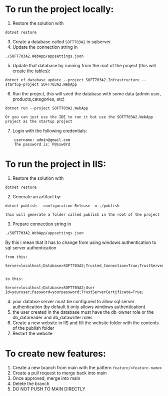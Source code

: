 # To run the project locally:

1. Restore the solution with

```
dotnet restore
```

3. Create a database called `SOFT703A2` in sqlserver
4. Update the connection string in

```
./SOFT703A2.WebApp/appsettings.json
```

5. Update that database by running from the root of the project (this will create the tables):

``` 
dotnet ef database update --project SOFT703A2.Infrastructure --startup-project SOFT703A2.WebApp
``` 

6. Run the project, this will seed the database with some data (admin user, products,categories, etc)

```
dotnet run --project SOFT703A2.WebApp

Or you can just use the IDE to run it but use the SOFT703A2.WebApp project as the startup project
```

7. Login with the following credentials:

```
    username: admin@gmail.com 
    The password is: P@ssw0rd
```

# To run the project in IIS:

1. Restore the solution with

```
dotnet restore
```

2. Generate an artifact by:

```
dotnet publish --configuration Release -o ./publish

this will generate a folder called publish in the root of the project
```

3. Prepare connection string in

```
./SOFT703A2.WebApp/appsettings.json
```

By this i mean that it has to change from using windows authentication to sql server authentication

```
from this:

Server=localhost;Database=SOFT703A2;Trusted_Connection=True;TrustServerCertificate=True;


to this:

Server=localhost;Database=SOFT703A2;User Id=youruser;Password=yourpassword;TrustServerCertificate=True;
```

4. your databse server must be configured to allow sql server authentication (by default it only allows windows authentication)
5. the user created in the database must have the db_owner role or the db_datareader and db_datawriter roles
6. Create a new website in IIS and fill the website folder with the contents of the publish folder
7. Restart the website

# To create new features:

1. Create a new branch from main with the pattern `feature/<feature-name>`
2. Create a pull request to merge back into main
3. Once approved, merge into main
4. Delete the branch
5. DO NOT PUSH TO MAIN DIRECTLY

